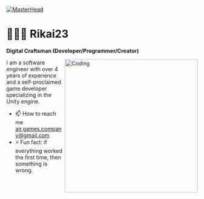 [![MasterHead](https://github.com/user-attachments/assets/56983432-332d-4798-b3b2-2dc35fdbcba4)](https://vk.com/rikai23)
# 👨🏻‍💻 Rikai23

**Digital Craftsman (Developer/Programmer/Creator)**

<img align="right" alt="Coding" width="350" src = "https://i.pinimg.com/originals/eb/ec/d4/ebecd4010e549f33371d741d46b9b607.gif">
I am a software engineer with over 4 years of experience and a self-proclaimed game developer specializing in the Unity engine.

- 📫 How to reach me air.games.company@gmail.com
- ⚡ Fun fact: if everything worked the first time, then something is wrong.

  


<!--
**Rikai23/Rikai23** is a ✨ _special_ ✨ repository because its `README.md` (this file) appears on your GitHub profile.

Here are some ideas to get you started:

- 🔭 I’m currently working on ...
- 🌱 I’m currently learning ...
- 👯 I’m looking to collaborate on ...
- 🤔 I’m looking for help with ...
- 💬 Ask me about ...
- 📫 How to reach me: ...
- 😄 Pronouns: ...
- ⚡ Fun fact: ...
-->
